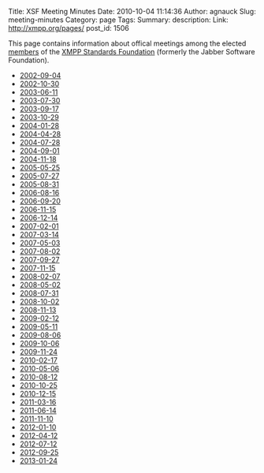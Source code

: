 Title: XSF Meeting Minutes
Date: 2010-10-04 11:14:36
Author: agnauck
Slug: meeting-minutes
Category: page
Tags: 
Summary: description:
Link: http://xmpp.org/pages/
post_id: 1506


This page contains information about offical meetings among the elected [members](/pages/xsf-member-list.html) of the 
[XMPP Standards Foundation](/pages/about-xmpp.html) (formerly the Jabber Software Foundation).

* [2002-09-04](/pages/jsf-member-meeting-2002-09-04.html)
* [2002-10-30](/pages/jsf-member-meeting-2002-10-30.html)
* [2003-06-11](/pages/jsf-member-meeting-2003-06-11.html)
* [2003-07-30](/pages/jsf-member-meeting-2003-07-30.html)
* [2003-09-17](/pages/jsf-member-meeting-2003-09-17.html)
* [2003-10-29](/pages/jsf-member-meeting-2003-10-29.html)
* [2004-01-28](/pages/jsf-member-meeting-2004-01-28.html)
* [2004-04-28](/pages/jsf-member-meeting-2004-04-28.html)
* [2004-07-28](/pages/jsf-member-meeting-2004-07-28.html)
* [2004-09-01](/pages/jsf-member-meeting-2004-09-01.html)
* [2004-11-18](/pages/jsf-member-meeting-2004-11-18.html)
* [2005-05-25](/pages/jsf-member-meeting-2005-05-25.html)
* [2005-07-27](/pages/jsf-member-meeting-2005-07-27.html)
* [2005-08-31](/pages/jsf-member-meeting-2005-08-31.html)
* [2006-08-16](/pages/jsf-member-meeting-2006-08-16.html)
* [2006-09-20](/pages/jsf-member-meeting-2006-09-20.html)
* [2006-11-15](/pages/jsf-member-meeting-2006-11-15.html)
* [2006-12-14](/pages/jsf-member-meeting-2006-12-14.html)
* [2007-02-01](/pages/xsf-member-meeting-2007-02-01.html)
* [2007-03-14](/pages/xsf-member-meeting-2007-03-14.html)
* [2007-05-03](/pages/xsf-member-meeting-2007-05-03.html)
* [2007-08-02](/pages/xsf-member-meeting-2007-08-02.html)
* [2007-09-27](/pages/xsf-member-meeting-2007-09-27.html)
* [2007-11-15](/pages/xsf-member-meeting-2007-11-15.html)
* [2008-02-07](/pages/xsf-member-meeting-2008-02-07.html)
* [2008-05-02](/pages/xsf-member-meeting-2008-05-02.html)
* [2008-07-31](/pages/xsf-member-meeting-2008-07-31.html)
* [2008-10-02](/pages/xsf-member-meeting-2008-10-02.html)
* [2008-11-13](/pages/xsf-member-meeting-2008-11-13.html)
* [2009-02-12](/pages/xsf-member-meeting-2009-02-12.html)
* [2009-05-11](/pages/xsf-member-meeting-2009-05-11.html)
* [2009-08-06](/pages/xsf-member-meeting-2009-08-06.html)
* [2009-10-06](/pages/xsf-member-meeting-2009-10-06.html)
* [2009-11-24](/pages/xsf-member-meeting-2009-11-24.html)
* [2010-02-17](/pages/xsf-member-meeting-2010-02-17.html)
* [2010-05-06](/pages/xsf-member-meeting-2010-05-06.html)
* [2010-08-12](/pages/xsf-member-meeting-2010-08-12.html)
* [2010-10-25](/pages/xsf-member-meeting-2010-10-25.html)
* [2010-12-15](/pages/xsf-member-meeting-2010-12-15.html)
* [2011-03-16](/pages/xsf-member-meeting-2011-03-16.html)
* [2011-06-14](/pages/xsf-member-meeting-2011-06-14.html)
* [2011-11-10](/pages/xsf-member-meeting-2011-11-10.html)
* [2012-01-10](/pages/xsf-member-meeting-2012-01-10.html)
* [2012-04-12](/pages/xsf-member-meeting-2012-04-12.html)
* [2012-07-12](/pages/xsf-member-meeting-2012-07-12.html)
* [2012-09-25](/pages/xsf-member-meeting-2012-09-25.html)
* [2013-01-24](/pages/xsf-member-meeting-2013-01-24.html)

